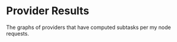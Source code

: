 # Provider Results

The graphs of providers that have computed subtasks per my node requests.

<div class="row">
  <div class="col-xs-12 globe-col"
    <div class="globe"></div>
  </div>
</div>


<script src="//d3js.org/d3.v4.min.js"></script>
<script src="//d3js.org/topojson.v1.min.js"></script>
<script src="{{ base }}/{{ site.javascript_dir }}/globe.js"></script>

